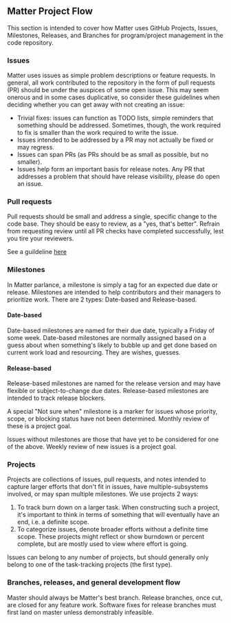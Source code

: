 ## Matter Project Flow

This section is intended to cover how Matter uses GitHub Projects, Issues,
Milestones, Releases, and Branches for program/project management in the code
repository.

### Issues

Matter uses issues as simple problem descriptions or feature requests. In
general, all work contributed to the repository in the form of pull requests
(PR) should be under the auspices of some open issue. This may seem onerous and
in some cases duplicative, so consider these guidelines when deciding whether
you can get away with not creating an issue:

- Trivial fixes: issues can function as TODO lists, simple reminders that
    something should be addressed. Sometimes, though, the work required to fix
    is smaller than the work required to write the issue.
- Issues intended to be addressed by a PR may not actually be fixed or may
    regress.
- Issues can span PRs (as PRs should be as small as possible, but no smaller).
- Issues help form an important basis for release notes. Any PR that addresses
    a problem that should have release visibility, please do open an issue.

### Pull requests

Pull requests should be small and address a single, specific change to the code
base. They should be easy to review, as a "yes, that's better". Refrain from
requesting review until all PR checks have completed successfully, lest you tire
your reviewers.

See a guildeline [here](./pull_request_guidelines.md)

### Milestones

In Matter parlance, a milestone is simply a tag for an expected due date or
release. Milestones are intended to help contributors and their managers to
prioritize work. There are 2 types: Date-based and Release-based.

#### Date-based

Date-based milestones are named for their due date, typically a Friday of some
week. Date-based milestones are normally assigned based on a guess about when
something's likely to bubble up and get done based on current work load and
resourcing. They are wishes, guesses.

#### Release-based

Release-based milestones are named for the release version and may have flexible
or subject-to-change due dates. Release-based milestones are intended to track
release blockers.

A special "Not sure when" milestone is a marker for issues whose priority,
scope, or blocking status have not been determined. Monthly review of these is a
project goal.

Issues without milestones are those that have yet to be considered for one of
the above. Weekly review of new issues is a project goal.

### Projects

Projects are collections of issues, pull requests, and notes intended to capture
larger efforts that don't fit in issues, have multiple-subsystems involved, or
may span multiple milestones. We use projects 2 ways:

1. To track burn down on a larger task. When constructing such a project, it's
   important to think in terms of something that will eventually have an end,
   i.e. a definite scope.
2. To categorize issues, denote broader efforts without a definite time scope.
   These projects might reflect or show burndown or percent complete, but are
   mostly used to view where effort is going.

Issues can belong to any number of projects, but should generally only belong to
one of the task-tracking projects (the first type).

### Branches, releases, and general development flow

Master should always be Matter's best branch. Release branches, once cut, are
closed for any feature work. Software fixes for release branches must first land
on master unless demonstrably infeasible.
